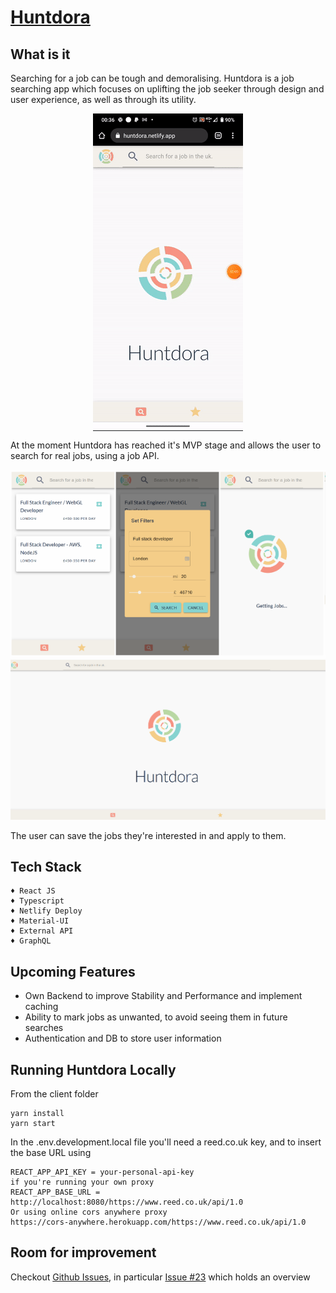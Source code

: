 # [Huntdora](https://huntdora.netlify.app/)

## What is it

Searching for a job can be tough and demoralising. Huntdora is a job searching app which focuses on uplifting the job seeker through design and user experience, as well as through its utility.
<p align="center">
<img align="center" src="https://github.com/serendatapy/huntdora/blob/master/readme_assets/5abfbec86fcf93acb12125081ef3fbb809f38e42.gif"></img>
</p>
At the moment Huntdora has reached it's MVP stage and allows the user to search for real jobs, using a job API.  

<img src="https://github.com/serendatapy/huntdora/blob/master/readme_assets/Screen%20Shot%2013-12-2020%20at%2022.36.png"></img>
<img src="https://github.com/serendatapy/huntdora/blob/master/readme_assets/Screen%20Shot%2013-12-2020%20at%2022.14.png"></img>

The user can save the jobs they're interested in and apply to them. 

## Tech Stack

```
♦ React JS
♦ Typescript
♦ Netlify Deploy
♦ Material-UI
♦ External API
♦ GraphQL
```
## Upcoming Features

- Own Backend to improve Stability and Performance and implement caching
- Ability to mark jobs as unwanted, to avoid seeing them in future searches
- Authentication and DB to store user information

## Running Huntdora Locally

From the client folder

```
yarn install
yarn start
```

In the .env.development.local file you'll need a reed.co.uk key, and to insert the base URL using

```
REACT_APP_API_KEY = your-personal-api-key
if you're running your own proxy
REACT_APP_BASE_URL = http://localhost:8080/https://www.reed.co.uk/api/1.0
Or using online cors anywhere proxy
https://cors-anywhere.herokuapp.com/https://www.reed.co.uk/api/1.0
```

## Room for improvement

Checkout [Github Issues](https://github.com/serendatapy/huntdora/issues), in particular [Issue #23](https://github.com/serendatapy/huntdora/issues/23) which holds an overview
